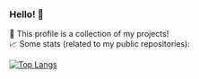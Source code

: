 ### Hello! 👋

🦊 This profile is a collection of my projects!<br>
📈 Some stats (related to my public repositories):<br>

[![Top Langs](https://github-readme-stats.vercel.app/api/top-langs/?username=Cave-8&layout=donut&hide=cmake&theme=graywhite)]()
